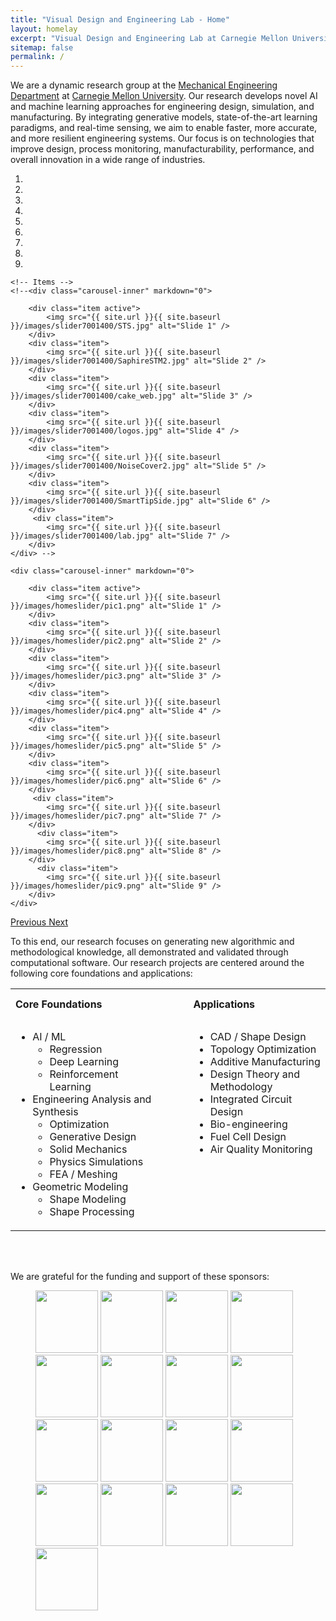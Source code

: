 ```yaml
---
title: "Visual Design and Engineering Lab - Home"
layout: homelay
excerpt: "Visual Design and Engineering Lab at Carnegie Mellon University."
sitemap: false
permalink: /
---
```


We are a dynamic research group at the [Mechanical Engineering Department](https://www.meche.engineering.cmu.edu) at [Carnegie Mellon University](https://www.cmu.edu). Our research develops novel AI and machine learning approaches for engineering design, simulation, and manufacturing. By integrating generative models, state-of-the-art learning paradigms, and real-time sensing, we aim to enable faster, more accurate, and more resilient engineering systems. Our focus is on technologies that improve design, process monitoring, manufacturability, performance, and overall innovation in a wide range of industries.  

<!-- Our aim is to **develop new engineering design, analysis, and manufacturing technologies through the use of artificial intelligence, machine learning, and optimization**. -->


<div markdown="0" id="carousel" class="carousel slide" data-ride="carousel" data-interval="5000" data-pause="hover" >
    <!-- Menu -->
    <ol class="carousel-indicators">
        <li data-target="#carousel" data-slide-to="0" class="active"></li>
        <li data-target="#carousel" data-slide-to="1"></li>
        <li data-target="#carousel" data-slide-to="2"></li>
        <li data-target="#carousel" data-slide-to="3"></li>
        <li data-target="#carousel" data-slide-to="4"></li>
        <li data-target="#carousel" data-slide-to="5"></li>
        <li data-target="#carousel" data-slide-to="6"></li>
        <li data-target="#carousel" data-slide-to="7"></li>
        <li data-target="#carousel" data-slide-to="8"></li>
    </ol>

    <!-- Items -->
    <!--<div class="carousel-inner" markdown="0">

        <div class="item active">
            <img src="{{ site.url }}{{ site.baseurl }}/images/slider7001400/STS.jpg" alt="Slide 1" />
        </div>
        <div class="item">
            <img src="{{ site.url }}{{ site.baseurl }}/images/slider7001400/SaphireSTM2.jpg" alt="Slide 2" />
        </div>
        <div class="item">
            <img src="{{ site.url }}{{ site.baseurl }}/images/slider7001400/cake_web.jpg" alt="Slide 3" />
        </div>
        <div class="item">
            <img src="{{ site.url }}{{ site.baseurl }}/images/slider7001400/logos.jpg" alt="Slide 4" />
        </div>
        <div class="item">
            <img src="{{ site.url }}{{ site.baseurl }}/images/slider7001400/NoiseCover2.jpg" alt="Slide 5" />
        </div>
        <div class="item">
            <img src="{{ site.url }}{{ site.baseurl }}/images/slider7001400/SmartTipSide.jpg" alt="Slide 6" />
        </div>       
         <div class="item">
            <img src="{{ site.url }}{{ site.baseurl }}/images/slider7001400/lab.jpg" alt="Slide 7" />
        </div>
    </div> -->

    <div class="carousel-inner" markdown="0">

        <div class="item active">
            <img src="{{ site.url }}{{ site.baseurl }}/images/homeslider/pic1.png" alt="Slide 1" />
        </div>
        <div class="item">
            <img src="{{ site.url }}{{ site.baseurl }}/images/homeslider/pic2.png" alt="Slide 2" />
        </div>
        <div class="item">
            <img src="{{ site.url }}{{ site.baseurl }}/images/homeslider/pic3.png" alt="Slide 3" />
        </div>
        <div class="item">
            <img src="{{ site.url }}{{ site.baseurl }}/images/homeslider/pic4.png" alt="Slide 4" />
        </div>
        <div class="item">
            <img src="{{ site.url }}{{ site.baseurl }}/images/homeslider/pic5.png" alt="Slide 5" />
        </div>
        <div class="item">
            <img src="{{ site.url }}{{ site.baseurl }}/images/homeslider/pic6.png" alt="Slide 6" />
        </div>       
         <div class="item">
            <img src="{{ site.url }}{{ site.baseurl }}/images/homeslider/pic7.png" alt="Slide 7" />
        </div>
          <div class="item">
            <img src="{{ site.url }}{{ site.baseurl }}/images/homeslider/pic8.png" alt="Slide 8" />
        </div>
          <div class="item">
            <img src="{{ site.url }}{{ site.baseurl }}/images/homeslider/pic9.png" alt="Slide 9" />
        </div>
    </div>


  <a class="left carousel-control" href="#carousel" role="button" data-slide="prev">
    <span class="glyphicon glyphicon-chevron-left" aria-hidden="true"></span>
    <span class="sr-only">Previous</span>
  </a>
  <a class="right carousel-control" href="#carousel" role="button" data-slide="next">
    <span class="glyphicon glyphicon-chevron-right" aria-hidden="true"></span>
    <span class="sr-only">Next</span>
  </a>
</div>


To this end, our research focuses on generating new algorithmic and methodological knowledge, all demonstrated and validated through computational software. Our research projects are centered around the following core foundations and applications:

<!-- 
* AI / ML
  * Regression
  * Deep Learning
  * GGgenerative AI
* Geometric Modeling
  * Shape Modeling
  * Shape Processing
* Analysis and Synthesis
  * Optimization 
  * Generative Design 
  * Solid mechanics
  * Physics Simulations
  * FEA/meshing  -->


<table>
  <tbody>
    <tr>
      <th align="left">Core Foundations</th>
      <th align="left">&nbsp; &nbsp; &nbsp; &nbsp; &nbsp; &nbsp;</th>
      <th align="left">Applications</th>
    </tr>
    <tr>
      <td align="left">
        <ul>
          <li>AI / ML
            <ul>
              <li>Regression</li>
              <li>Deep Learning</li>
              <li>Reinforcement Learning</li>
            </ul>
          </li>
          <li>Engineering Analysis and Synthesis
            <ul>
              <li>Optimization</li>
              <li>Generative Design</li>
              <li>Solid Mechanics</li>
              <li>Physics Simulations</li>
              <li>FEA / Meshing</li>
            </ul>
          </li>
          <li>Geometric Modeling
            <ul>
              <li>Shape Modeling</li>
              <li>Shape Processing</li>
            </ul>
          </li>
        </ul>
      </td>
      <td align="left">
        &nbsp; &nbsp; &nbsp; &nbsp; &nbsp; &nbsp;
      </td>
      <td style="text-align:left;vertical-align:top"> 
        <ul>
          <li>CAD / Shape Design</li>
          <li>Topology Optimization</li>
          <li>Additive Manufacturing</li>
          <li>Design Theory and Methodology</li>
          <li>Integrated Circuit Design</li>
          <li>Bio-engineering</li>
          <li>Fuel Cell Design</li>
          <li>Air Quality Monitoring</li>
        </ul>
      </td>
    </tr>
  </tbody>
</table>

<br /> 

<!-- 
The Word Cloud from our publications (2014-2019):

<figure>
<img src="{{ site.url }}{{ site.baseurl }}/images/wordcloudpic/wordcloud.png" width="100%" style="border:1px solid">
</figure>
 -->

<!-- <img src="{{ site.url }}{{ site.baseurl }}/images/worldcloudpic/wordcloud.png" alt="wordcloud" style="border:5px solid"> -->

<!-- <table>
  <tbody>
      <tr>
          <td>
* AI / ML
  * Regression
  * Deep Learning
  * Generative AI
* Geometric Modeling
  * Shape Modeling
  * Shape Processing
* Analysis and Synthesis
  * Optimization 
  * Data-driven Design 
  * Solid mechanics
  * Physics Simulations
  * FEA/meshing 
</td>
          <td>2</td>
      </tr>
  </tbody>
</table> -->


<!-- To this end, we develop novel spectroscopic-imaging scanning tunneling microscopy (SI-STM) tools to visualize the relevant quantum mechanical degrees of freedom. We want to be able to build the perfect instruments to answer the  scientific questions we deem most important (see [Research](research)).



We are located at Leiden University, the birthplace of superconductivity and home to Kamerlingh Onnes, Lorentz, Huygens, Einstein, de Sitter, and others (see e.g. [the wall of signatures from Ehrenfest lecturers](https://www.lorentz.leidenuniv.nl/history/colloquium/muur_heel.html)). We exchange ideas and work with our neighbors from [Quantum Matter & Optics](http://www.physics.leidenuniv.nl/qo-home), as well as with the colleagues from our [world-class theory section](https://www.lorentz.leidenuniv.nl). -->

<!--<br /> 

 **We are  looking for passionate new PhD students, Postdocs, and Master students to join the team** [(more info)]({{ site.url }}{{ site.baseurl }}/join) **!** -->

<br /> 

We are grateful for the funding and support of these sponsors:

<figure class="fourth">
  <img src="{{ site.url }}{{ site.baseurl }}/images/logopic/Logo_nsf.png" style="width: 100px">
  <img src="{{ site.url }}{{ site.baseurl }}/images/logopic/Logo_darpa.png" style="width: 100px">
  <img src="{{ site.url }}{{ site.baseurl }}/images/logopic/Logo_boeing.png" style="width: 100px">
  <img src="{{ site.url }}{{ site.baseurl }}/images/logopic/Logo_siemens.png" style="width: 100px">
  <img src="{{ site.url }}{{ site.baseurl }}/images/logopic/Logo_americamakes.png" style="width: 100px">
  <img src="{{ site.url }}{{ site.baseurl }}/images/logopic/Logo_misumi.png" style="width: 100px">
  <img src="{{ site.url }}{{ site.baseurl }}/images/logopic/Logo_mitsubishielectric.png" style="width: 100px">
  <img src="{{ site.url }}{{ site.baseurl }}/images/logopic/Logo_pita.png" style="width: 100px">
  <img src="{{ site.url }}{{ site.baseurl }}/images/logopic/Logo_ansys.png" style="width: 100px">
  <img src="{{ site.url }}{{ site.baseurl }}/images/logopic/Logo_honda.png" style="width: 100px">
  <img src="{{ site.url }}{{ site.baseurl }}/images/logopic/Logo_berkman.png" style="width: 100px">
  <img src="{{ site.url }}{{ site.baseurl }}/images/logopic/Logo_afrl.png" style="width: 100px">
  <img src="{{ site.url }}{{ site.baseurl }}/images/logopic/Logo_aro.png" style="width: 100px">
  <img src="{{ site.url }}{{ site.baseurl }}/images/logopic/Logo_mfi.png" style="width: 100px">
  <img src="{{ site.url }}{{ site.baseurl }}/images/logopic/Logo_saic.png" style="width: 100px">
  <img src="{{ site.url }}{{ site.baseurl }}/images/logopic/Logo_eaton.png" style="width: 100px">
  <img src="{{ site.url }}{{ site.baseurl }}/images/logopic/Logo_lockheed.png" style="width: 100px">
</figure>

